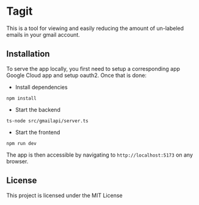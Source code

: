 # Tagit

This is a tool for viewing and easily reducing the amount of un-labeled emails in your gmail account.

## Installation

To serve the app locally, you first need to setup a corresponding app Google Cloud app and setup oauth2.
Once that is done:

- Install dependencies

``` shell
npm install
```

- Start the backend

``` shell
ts-node src/gmailapi/server.ts
```

- Start the frontend

``` shell
npm run dev
```

The app is then accessible by navigating to `http://localhost:5173` on any browser.

## License
This project is licensed under the MIT License
